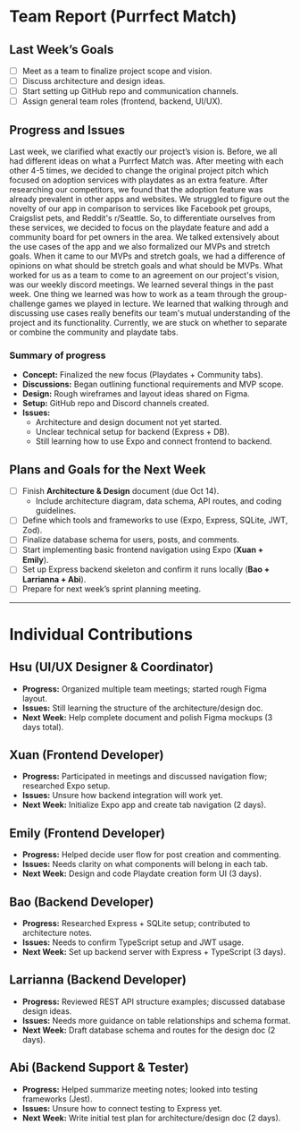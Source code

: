 # Team Report (Purrfect Match)

## Last Week’s Goals
- [ ] Meet as a team to finalize project scope and vision.  
- [ ] Discuss architecture and design ideas.  
- [ ] Start setting up GitHub repo and communication channels.  
- [ ] Assign general team roles (frontend, backend, UI/UX).  

## Progress and Issues
Last week, we clarified what exactly our project’s vision is. Before, we all had different ideas on what a Purrfect Match was. After meeting with each other 4-5 times, we decided to change the original project pitch which focused on adoption services with playdates as an extra feature. After researching our competitors, we found that the adoption feature was already prevalent in other apps and websites. We struggled to figure out the novelty of our app in comparison to services like Facebook pet groups, Craigslist pets, and Reddit's r/Seattle. So, to differentiate ourselves from these services, we decided to focus on the playdate feature and add a community board for pet owners in the area. We talked extensively about the use cases of the app and we also formalized our MVPs and stretch goals. When it came to our MVPs and stretch goals, we had a difference of opinions on what should be stretch goals and what should be MVPs. What worked for us as a team to come to an agreement on our project's vision, was our weekly discord meetings. We learned several things in the past week. One thing we learned was how to work as a team through the group-challenge games we played in lecture. We learned that walking through and discussing use cases really benefits our team's mutual understanding of the project and its functionality. Currently, we are stuck on whether to separate or combine the community and playdate tabs.

### Summary of progress
- **Concept:** Finalized the new focus (Playdates + Community tabs).  
- **Discussions:** Began outlining functional requirements and MVP scope.  
- **Design:** Rough wireframes and layout ideas shared on Figma.  
- **Setup:** GitHub repo and Discord channels created.  
- **Issues:**  
  - Architecture and design document not yet started.  
  - Unclear technical setup for backend (Express + DB).  
  - Still learning how to use Expo and connect frontend to backend.

## Plans and Goals for the Next Week
- [ ] Finish **Architecture & Design** document (due Oct 14).  
  - Include architecture diagram, data schema, API routes, and coding guidelines.  
- [ ] Define which tools and frameworks to use (Expo, Express, SQLite, JWT, Zod).  
- [ ] Finalize database schema for users, posts, and comments.  
- [ ] Start implementing basic frontend navigation using Expo (**Xuan + Emily**).  
- [ ] Set up Express backend skeleton and confirm it runs locally (**Bao + Larrianna + Abi**).  
- [ ] Prepare for next week’s sprint planning meeting.

---

# Individual Contributions

## Hsu (UI/UX Designer & Coordinator)
- **Progress:** Organized multiple team meetings; started rough Figma layout.  
- **Issues:** Still learning the structure of the architecture/design doc.  
- **Next Week:** Help complete document and polish Figma mockups (3 days total).

## Xuan (Frontend Developer)
- **Progress:** Participated in meetings and discussed navigation flow; researched Expo setup.  
- **Issues:** Unsure how backend integration will work yet.  
- **Next Week:** Initialize Expo app and create tab navigation (2 days).

## Emily (Frontend Developer)
- **Progress:** Helped decide user flow for post creation and commenting.  
- **Issues:** Needs clarity on what components will belong in each tab.  
- **Next Week:** Design and code Playdate creation form UI (3 days).

## Bao (Backend Developer)
- **Progress:** Researched Express + SQLite setup; contributed to architecture notes.  
- **Issues:** Needs to confirm TypeScript setup and JWT usage.  
- **Next Week:** Set up backend server with Express + TypeScript (3 days).

## Larrianna (Backend Developer)
- **Progress:** Reviewed REST API structure examples; discussed database design ideas.  
- **Issues:** Needs more guidance on table relationships and schema format.  
- **Next Week:** Draft database schema and routes for the design doc (2 days).

## Abi (Backend Support & Tester)
- **Progress:** Helped summarize meeting notes; looked into testing frameworks (Jest).  
- **Issues:** Unsure how to connect testing to Express yet.  
- **Next Week:** Write initial test plan for architecture/design doc (2 days).
